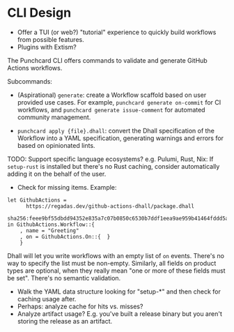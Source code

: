 # CLI Design

* Offer a TUI (or web?) "tutorial" experience to quickly build workflows from possible features.
* Plugins with Extism?

The Punchcard CLI offers commands to validate and generate GitHub Actions
workflows.

Subcommands:

* (Aspirational) `generate`: create a Workflow scaffold based on user provided
use cases. For example, `punchcard generate on-commit` for CI workflows, and
`punchcard generate issue-comment` for automated community management.

* `punchcard apply {file}.dhall`: convert the Dhall specification of the
Workflow into a YAML specification, generating warnings and errors for
based on opinionated lints.

TODO: Support specific language ecosystems? e.g. Pulumi, Rust, Nix:
If `setup-rust` is installed but there's no Rust caching, consider
automatically adding it on the behalf of the user.
  * Check for missing items. Example:
```dhall
let GithubActions =
      https://regadas.dev/github-actions-dhall/package.dhall
        sha256:feee9bf55dbdd94352e835a7c07b0850c6530b7ddf1eea9ae959b41464fddd5a
in GithubActions.Workflow::{
    , name = "Greeting"
    , on = GithubActions.On::{  }
    }
```
Dhall will let you write workflows with an empty list of `on` events. There's
no way to specify the list must be non-empty. Similarly, all fields on 
product types are optional, when they really mean "one or more of these fields
must be set". There's no semantic validation.
  * Walk the YAML data structure looking for "setup-*" and then check for
  caching usage after.
  * Perhaps: analyze cache for hits vs. misses?
  * Analyze artifact usage? E.g. you've built a release binary but you aren't
  storing the release as an artifact.
